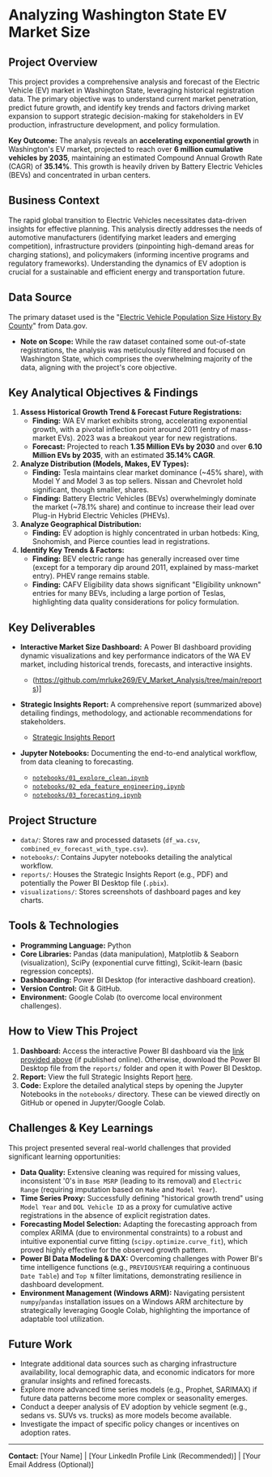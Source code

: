 # Analyzing Washington State EV Market Size

## Project Overview

This project provides a comprehensive analysis and forecast of the Electric Vehicle (EV) market in Washington State, leveraging historical registration data. The primary objective was to understand current market penetration, predict future growth, and identify key trends and factors driving market expansion to support strategic decision-making for stakeholders in EV production, infrastructure development, and policy formulation.

**Key Outcome:** The analysis reveals an **accelerating exponential growth** in Washington's EV market, projected to reach over **6 million cumulative vehicles by 2035**, maintaining an estimated Compound Annual Growth Rate (CAGR) of **35.14%**. This growth is heavily driven by Battery Electric Vehicles (BEVs) and concentrated in urban centers.

## Business Context

The rapid global transition to Electric Vehicles necessitates data-driven insights for effective planning. This analysis directly addresses the needs of automotive manufacturers (identifying market leaders and emerging competition), infrastructure providers (pinpointing high-demand areas for charging stations), and policymakers (informing incentive programs and regulatory frameworks). Understanding the dynamics of EV adoption is crucial for a sustainable and efficient energy and transportation future.

## Data Source

The primary dataset used is the "[Electric Vehicle Population Size History By County](https://catalog.data.gov/dataset/electric-vehicle-population-size-history-by-county)" from Data.gov.
* **Note on Scope:** While the raw dataset contained some out-of-state registrations, the analysis was meticulously filtered and focused on Washington State, which comprises the overwhelming majority of the data, aligning with the project's core objective.

## Key Analytical Objectives & Findings

1.  **Assess Historical Growth Trend & Forecast Future Registrations:**
    * **Finding:** WA EV market exhibits strong, accelerating exponential growth, with a pivotal inflection point around 2011 (entry of mass-market EVs). 2023 was a breakout year for new registrations.
    * **Forecast:** Projected to reach **1.35 Million EVs by 2030** and over **6.10 Million EVs by 2035**, with an estimated **35.14% CAGR**.
2.  **Analyze Distribution (Models, Makes, EV Types):**
    * **Finding:** Tesla maintains clear market dominance (~45% share), with Model Y and Model 3 as top sellers. Nissan and Chevrolet hold significant, though smaller, shares.
    * **Finding:** Battery Electric Vehicles (BEVs) overwhelmingly dominate the market (~78.1% share) and continue to increase their lead over Plug-in Hybrid Electric Vehicles (PHEVs).
3.  **Analyze Geographical Distribution:**
    * **Finding:** EV adoption is highly concentrated in urban hotbeds: King, Snohomish, and Pierce counties lead in registrations.
4.  **Identify Key Trends & Factors:**
    * **Finding:** BEV electric range has generally increased over time (except for a temporary dip around 2011, explained by mass-market entry). PHEV range remains stable.
    * **Finding:** CAFV Eligibility data shows significant "Eligibility unknown" entries for many BEVs, including a large portion of Teslas, highlighting data quality considerations for policy formulation.

## Key Deliverables

* **Interactive Market Size Dashboard:** A Power BI dashboard providing dynamic visualizations and key performance indicators of the WA EV market, including historical trends, forecasts, and interactive insights.
    * (https://github.com/mrluke269/EV_Market_Analysis/tree/main/reports)]

* **Strategic Insights Report:** A comprehensive report (summarized above) detailing findings, methodology, and actionable recommendations for stakeholders.
    * [Strategic Insights Report](https://github.com/mrluke269/EV_Market_Analysis/tree/main/reports)
* **Jupyter Notebooks:** Documenting the end-to-end analytical workflow, from data cleaning to forecasting.
    * [`notebooks/01_explore_clean.ipynb`](notebooks/01_explore_clean.ipynb)
    * [`notebooks/02_eda_feature_engineering.ipynb`](notebooks/02_eda_feature_engineering.ipynb)
    * [`notebooks/03_forecasting.ipynb`](notebooks/03_forecasting.ipynb)

## Project Structure

* `data/`: Stores raw and processed datasets (`df_wa.csv`, `combined_ev_forecast_with_type.csv`).
* `notebooks/`: Contains Jupyter notebooks detailing the analytical workflow.
* `reports/`: Houses the Strategic Insights Report (e.g., PDF) and potentially the Power BI Desktop file (`.pbix`).
* `visualizations/`: Stores screenshots of dashboard pages and key charts.

## Tools & Technologies

* **Programming Language:** Python
* **Core Libraries:** Pandas (data manipulation), Matplotlib & Seaborn (visualization), SciPy (exponential curve fitting), Scikit-learn (basic regression concepts).
* **Dashboarding:** Power BI Desktop (for interactive dashboard creation).
* **Version Control:** Git & GitHub.
* **Environment:** Google Colab (to overcome local environment challenges).

## How to View This Project

1.  **Dashboard:** Access the interactive Power BI dashboard via the [link provided above](#key-deliverables) (if published online). Otherwise, download the Power BI Desktop file from the `reports/` folder and open it with Power BI Desktop.
2.  **Report:** View the full Strategic Insights Report [here](#key-deliverables).
3.  **Code:** Explore the detailed analytical steps by opening the Jupyter Notebooks in the `notebooks/` directory. These can be viewed directly on GitHub or opened in Jupyter/Google Colab.

## Challenges & Key Learnings

This project presented several real-world challenges that provided significant learning opportunities:
* **Data Quality:** Extensive cleaning was required for missing values, inconsistent '0's in `Base MSRP` (leading to its removal) and `Electric Range` (requiring imputation based on `Make` and `Model Year`).
* **Time Series Proxy:** Successfully defining "historical growth trend" using `Model Year` and `DOL Vehicle ID` as a proxy for cumulative active registrations in the absence of explicit registration dates.
* **Forecasting Model Selection:** Adapting the forecasting approach from complex ARIMA (due to environmental constraints) to a robust and intuitive exponential curve fitting (`scipy.optimize.curve_fit`), which proved highly effective for the observed growth pattern.
* **Power BI Data Modeling & DAX:** Overcoming challenges with Power BI's time intelligence functions (e.g., `PREVIOUSYEAR` requiring a continuous `Date Table`) and `Top N` filter limitations, demonstrating resilience in dashboard development.
* **Environment Management (Windows ARM):** Navigating persistent `numpy`/`pandas` installation issues on a Windows ARM architecture by strategically leveraging Google Colab, highlighting the importance of adaptable tool utilization.

## Future Work

* Integrate additional data sources such as charging infrastructure availability, local demographic data, and economic indicators for more granular insights and refined forecasts.
* Explore more advanced time series models (e.g., Prophet, SARIMAX) if future data patterns become more complex or seasonality emerges.
* Conduct a deeper analysis of EV adoption by vehicle segment (e.g., sedans vs. SUVs vs. trucks) as more models become available.
* Investigate the impact of specific policy changes or incentives on adoption rates.

---
**Contact:** [Your Name] | [Your LinkedIn Profile Link (Recommended)] | [Your Email Address (Optional)]
